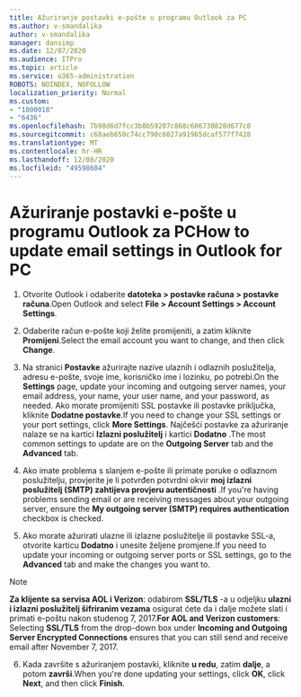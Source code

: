 ```yaml
---
title: Ažuriranje postavki e-pošte u programu Outlook za PC
ms.author: v-smandalika
author: v-smandalika
manager: dansimp
ms.date: 12/07/2020
ms.audience: ITPro
ms.topic: article
ms.service: o365-administration
ROBOTS: NOINDEX, NOFOLLOW
localization_priority: Normal
ms.custom:
- "1800018"
- "6436"
ms.openlocfilehash: 7b98d6d7fcc3b8b59207c868c606730828d677c8
ms.sourcegitcommit: c68aeb650c74cc790c6027a91965dcaf577f7428
ms.translationtype: MT
ms.contentlocale: hr-HR
ms.lasthandoff: 12/08/2020
ms.locfileid: "49598604"
---
```

# <a name="how-to-update-email-settings-in-outlook-for-pc"></a><span data-ttu-id="618b2-102">Ažuriranje postavki e-pošte u programu Outlook za PC</span><span class="sxs-lookup"><span data-stu-id="618b2-102">How to update email settings in Outlook for PC</span></span>

1. <span data-ttu-id="618b2-103">Otvorite Outlook i odaberite **datoteka > postavke računa > postavke računa**.</span><span class="sxs-lookup"><span data-stu-id="618b2-103">Open Outlook and select **File > Account Settings > Account Settings**.</span></span>

2. <span data-ttu-id="618b2-104">Odaberite račun e-pošte koji želite promijeniti, a zatim kliknite **Promijeni**.</span><span class="sxs-lookup"><span data-stu-id="618b2-104">Select the email account you want to change, and then click **Change**.</span></span> 

3. <span data-ttu-id="618b2-105">Na stranici **Postavke** ažurirajte nazive ulaznih i odlaznih poslužitelja, adresu e-pošte, svoje ime, korisničko ime i lozinku, po potrebi.</span><span class="sxs-lookup"><span data-stu-id="618b2-105">On the **Settings** page, update your incoming and outgoing server names, your email address, your name, your user name, and your password, as needed.</span></span> <span data-ttu-id="618b2-106">Ako morate promijeniti SSL postavke ili postavke priključka, kliknite **Dodatne postavke**.</span><span class="sxs-lookup"><span data-stu-id="618b2-106">If you need to change your SSL settings or your port settings, click **More Settings**.</span></span> <span data-ttu-id="618b2-107">Najčešći postavke za ažuriranje nalaze se na kartici **Izlazni poslužitelj** i kartici **Dodatno** .</span><span class="sxs-lookup"><span data-stu-id="618b2-107">The most common settings to update are on the **Outgoing Server** tab and the **Advanced** tab.</span></span>

4. <span data-ttu-id="618b2-108">Ako imate problema s slanjem e-pošte ili primate poruke o odlaznom poslužitelju, provjerite je li potvrđen potvrdni okvir **moj izlazni poslužitelj (SMTP) zahtijeva provjeru autentičnosti** .</span><span class="sxs-lookup"><span data-stu-id="618b2-108">If you're having problems sending email or are receiving messages about your outgoing server, ensure the **My outgoing server (SMTP) requires authentication** checkbox is checked.</span></span>

5. <span data-ttu-id="618b2-109">Ako morate ažurirati ulazne ili izlazne poslužitelje ili postavke SSL-a, otvorite karticu **Dodatno** i unesite željene promjene.</span><span class="sxs-lookup"><span data-stu-id="618b2-109">If you need to update your incoming or outgoing server ports or SSL settings, go to the **Advanced** tab and make the changes you want to.</span></span>

> [!NOTE]
> <span data-ttu-id="618b2-110">**Za klijente sa servisa AOL i Verizon**: odabirom **SSL/TLS** -a u odjeljku **ulazni i izlazni poslužitelj šifriranim vezama** osigurat ćete da i dalje možete slati i primati e-poštu nakon studenog 7, 2017.</span><span class="sxs-lookup"><span data-stu-id="618b2-110">**For AOL and Verizon customers**: Selecting **SSL/TLS** from the drop-down box under **Incoming and Outgoing Server Encrypted Connections** ensures that you can still send and receive email after November 7, 2017.</span></span>

6. <span data-ttu-id="618b2-111">Kada završite s ažuriranjem postavki, kliknite **u redu**, zatim **dalje**, a potom **završi**.</span><span class="sxs-lookup"><span data-stu-id="618b2-111">When you're done updating your settings, click **OK**, click **Next**, and then click **Finish**.</span></span>


